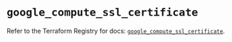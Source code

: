 # `google_compute_ssl_certificate`

Refer to the Terraform Registry for docs: [`google_compute_ssl_certificate`](https://registry.terraform.io/providers/hashicorp/google/5.19.0/docs/resources/compute_ssl_certificate).
